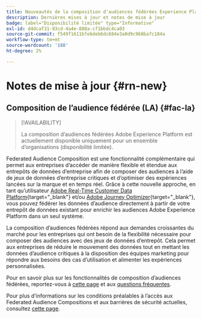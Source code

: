 ```yaml
---
title: Nouveautés de la composition d’audiences fédérées Experience Platform
description: Dernières mises à jour et notes de mise à jour
badge: label="Disponibilité limitée" type="Informative"
exl-id: d4dcaf31-93cd-4a4e-888a-cf1bbdc4ca03
source-git-commit: f549f1611bfe6deb6dc684e3a0d9c968ba7c184a
workflow-type: tm+mt
source-wordcount: '188'
ht-degree: 2%

---
```


# Notes de mise à jour {#rn-new}

## Composition de l’audience fédérée (LA) {#fac-la}

>[!AVAILABILITY]
>
>La composition d’audiences fédérées Adobe Experience Platform est actuellement disponible uniquement pour un ensemble d’organisations (disponibilité limitée).
>

Federated Audience Composition est une fonctionnalité complémentaire qui permet aux entreprises d’accéder de manière flexible et étendue aux entrepôts de données d’entreprise afin de composer des audiences à l’aide de jeux de données d’entreprise critiques et d’optimiser des expériences lancées sur la marque et en temps réel. Grâce à cette nouvelle approche, en tant qu’utilisateur [Adobe Real-Time Customer Data Platform](https://experienceleague.adobe.com/en/docs/experience-platform/segmentation/home){target="_blank"} et/ou [Adobe Journey Optimizer](https://experienceleague.adobe.com/fr/docs/journey-optimizer/using/ajo-home){target="_blank"}, vous pouvez fédérer les données d’audience directement à partir de votre entrepôt de données existant pour enrichir les audiences Adobe Experience Platform dans un seul système.

La composition d’audiences fédérées répond aux demandes croissantes du marché pour les entreprises qui ont besoin de la flexibilité nécessaire pour composer des audiences avec des jeux de données d’entrepôt. Cela permet aux entreprises de réduire le mouvement des données tout en mettant les données d’audience critiques à la disposition des équipes marketing pour répondre aux besoins des cas d’utilisation et alimenter les expériences personnalisées. 

Pour en savoir plus sur les fonctionnalités de composition d’audiences fédérées, reportez-vous à [cette page](get-started.md) et aux [questions fréquentes](faq.md).

Pour plus d’informations sur les conditions préalables à l’accès aux Federated Audience Compositions et aux barrières de sécurité actuelles, consultez [cette page](access-prerequisites.md).

